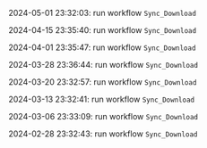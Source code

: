 2024-05-01 23:32:03: run workflow `Sync_Download` 

2024-04-15 23:35:40: run workflow `Sync_Download` 

2024-04-01 23:35:47: run workflow `Sync_Download` 

2024-03-28 23:36:44: run workflow `Sync_Download` 

2024-03-20 23:32:57: run workflow `Sync_Download` 

2024-03-13 23:32:41: run workflow `Sync_Download` 

2024-03-06 23:33:09: run workflow `Sync_Download` 

2024-02-28 23:32:43: run workflow `Sync_Download` 


